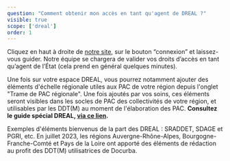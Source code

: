 ```yaml
---
question: "Comment obtenir mon accès en tant qu'agent de DREAL ?"
visible: true
scope: ['dreal']
order: 1
---
```


Cliquez en haut à droite de [notre site](https://docurba.beta.gouv.fr/), sur le bouton “connexion” et laissez-vous guider. Notre équipe se chargera de valider vos droits d’accès en tant qu’agent de l’État (cela prend en général quelques minutes). 

Une fois sur votre espace DREAL, vous pourrez notamment ajouter des éléments d'échelle régionale utiles aux PAC de votre région depuis l'onglet "Trame de PAC régionale".
Une fois ajoutés par vos soins, ces éléments seront visibles dans les socles de PAC des collectivités de votre région, et utilisables par les DDT(M) au moment de l'élaboration des PAC.
**Consultez le guide spécial DREAL, [via ce lien](https://drive.google.com/file/d/1-d8l_KcHUHFKyvKke-kvtJck5LBoyIKz/view?usp=sharing).**


Exemples d'éléments bienvenus de la part des DREAL : SRADDET, SDAGE et PGRI, etc. 
En juillet 2023, les régions Auvergne-Rhône-Alpes, Bourgogne-Franche-Comté et Pays de la Loire ont apporté des éléments de rédaction au profit des DDT(M) utilisatrices de Docurba. 
